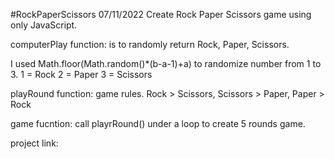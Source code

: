#RockPaperScissors
07/11/2022
Create Rock Paper Scissors game using only JavaScript.

computerPlay function: is to randomly return Rock, Paper, Scissors.

I used Math.floor(Math.random()\*(b-a-1)+a) to randomize number from 1 to 3.
1 = Rock
2 = Paper
3 = Scissors

playRound function: game rules. Rock > Scissors, Scissors > Paper, Paper > Rock

game fucntion: call playrRound() under a loop to create 5 rounds game.

project link: 
